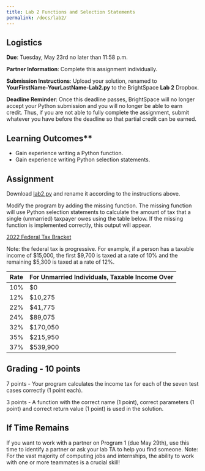 ```yaml
---
title: Lab 2 Functions and Selection Statements
permalink: /docs/lab2/
---
```


## Logistics
**Due**: Tuesday, May 23rd no later than 11:58 p.m.

**Partner Information**: Complete this assignment individually.

**Submission Instructions**: Upload your solution, renamed to **YourFirstName-YourLastName-Lab2.py** to the BrightSpace **Lab 2** Dropbox.

**Deadline Reminder**: Once this deadline passes, BrightSpace will no longer accept your Python submission and you will no longer be able to earn credit. Thus, if you are not able to fully complete the assignment, submit whatever you have before the deadline so that partial credit can be earned.

## Learning Outcomes**
- Gain experience writing a Python function.
- Gain experience writing Python selection statements.

## Assignment
Download [lab2.py](../lessons/code/lab2.py) and rename it according to the instructions above.

Modify the program by adding the missing function. The missing function will use Python selection statements to calculate the amount of tax that a single (unmarried) taxpayer owes using the table below. If the missing function is implemented correctly, this output will appear.

[2022 Federal Tax Bracket](https://taxfoundation.org/2022-tax-brackets/)

Note: the federal tax is progressive. For example, if a person has a taxable income of $15,000, the first $9,700 is taxed at a rate of 10% and the remaining $5,300 is taxed at a rate of 12%.

| Rate | For Unmarried Individuals, Taxable Income Over | 
| --- | --- |
| 10% |	$0 |
| 12% | $10,275 |
| 22% | $41,775 |
| 24% | $89,075 |
| 32% | $170,050 |
| 35% | $215,950 |
| 37% | $539,900 |

## Grading - 10 points
7 points - Your program calculates the income tax for each of the seven test cases correctly (1 point each).

3 points - A function with the correct name (1 point), correct parameters (1 point) and correct return value (1 point) is used in the solution.

## If Time Remains
If you want to work with a partner on Program 1 (due May 29th), use this time to identify a partner or ask your lab TA to help you find someone. Note: For the vast majority of computing jobs and internships, the ability to work with one or more teammates is a crucial skill!